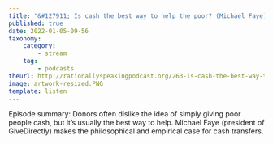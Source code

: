 ```yaml
---
title: "&#127911; Is cash the best way to help the poor? (Michael Faye)"
published: true
date: 2022-01-05-09-56
taxonomy:
    category:
        - stream
    tag:
        - podcasts
theurl: http://rationallyspeakingpodcast.org/263-is-cash-the-best-way-to-help-the-poor-michael-faye
image: artwork-resized.PNG
template: listen
---
```


Episode summary: Donors often dislike the idea of simply giving poor people cash, but it&rsquo;s usually the best way to help. Michael Faye (president of GiveDirectly) makes the philosophical and empirical case for cash transfers.
